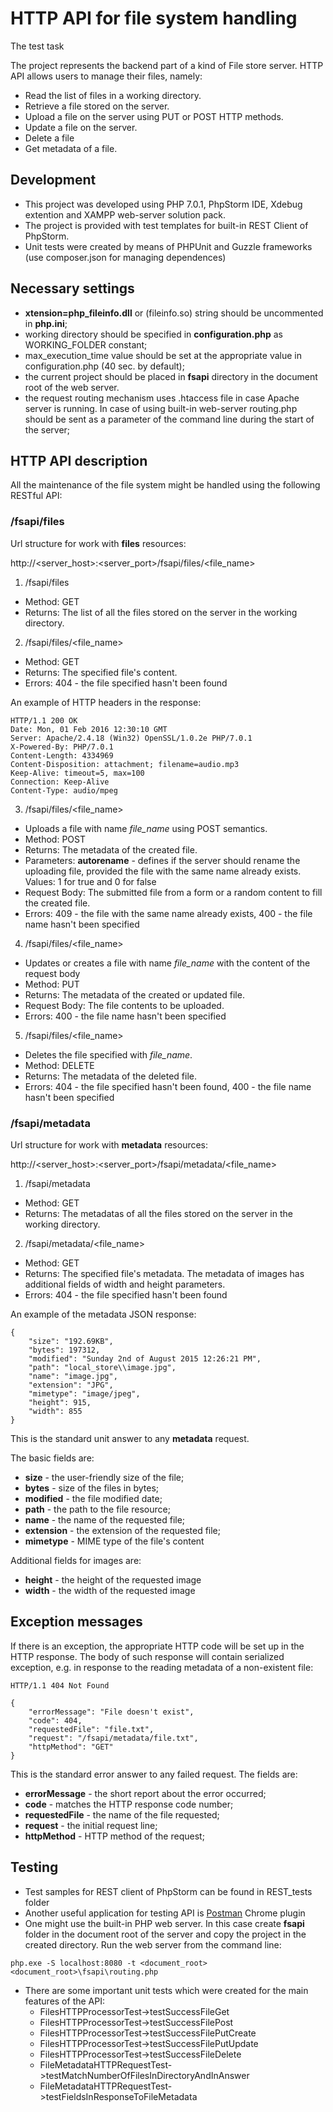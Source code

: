 # HTTP API for file system handling
The test task

The project represents the backend part of a kind of File store server.
HTTP API allows users to manage their files, namely:

* Read the list of files in a working directory.
* Retrieve a file stored on the server.
* Upload a file on the server using PUT or POST HTTP methods.
* Update a file on the server.
* Delete a file
* Get metadata of a file.


## Development
- This project was developed using PHP 7.0.1, PhpStorm IDE, Xdebug extention and XAMPP web-server solution pack.
- The project is provided with test templates for built-in REST Client of PhpStorm.
- Unit tests were created by means of PHPUnit and Guzzle frameworks (use composer.json for managing dependences) 

## Necessary settings
- **xtension=php_fileinfo.dll** or \(fileinfo.so\) string should be uncommented in **php.ini**;
- working directory should be specified in **configuration.php** as WORKING_FOLDER constant;
- max_execution_time value should be set at the appropriate value in configuration.php (40 sec. by default);
- the current project should be placed in **fsapi** directory in the document root of the web server.
- the request routing mechanism uses .htaccess file in case Apache server is running. In case of using built-in web-server routing.php should be sent as a parameter of the command line during the start of the server;

## HTTP API description
All the maintenance of the file system might be handled using the following RESTful API:

### /fsapi/files
Url structure for work with **files** resources:

http://\<server_host\>:\<server_port\>/fsapi/files/\<file_name\>


1. /fsapi/files
  * Method: GET
  * Returns: The list of all the files stored on the server in the working directory.
  
2. /fsapi/files/\<file_name\>
  * Method: GET
  * Returns: The specified file's content.
  * Errors: 404 - the file specified hasn't been found
  
  An example of HTTP headers in the response:
  ```
  HTTP/1.1 200 OK
  Date: Mon, 01 Feb 2016 12:30:10 GMT
  Server: Apache/2.4.18 (Win32) OpenSSL/1.0.2e PHP/7.0.1
  X-Powered-By: PHP/7.0.1
  Content-Length: 4334969
  Content-Disposition: attachment; filename=audio.mp3
  Keep-Alive: timeout=5, max=100
  Connection: Keep-Alive
  Content-Type: audio/mpeg
  ```

3. /fsapi/files/\<file_name\>
  * Uploads a file with name *file_name* using POST semantics.
  * Method: POST
  * Returns: The metadata of the created file.
  * Parameters: **autorename** - defines if the server should rename the uploading file, provided the file with the same name already exists. Values: 1 for true and 0 for false
  * Request Body: The submitted file from a form or a random content to fill the created file.
  * Errors: 409 - the file with the same name already exists, 400 - the file name hasn't been specified

4. /fsapi/files/\<file_name\>
  * Updates or creates a file with name *file_name* with the content of the request body
  * Method: PUT
  * Returns: The metadata of the created or updated file.
  * Request Body: The file contents to be uploaded.
  * Errors: 400 - the file name hasn't been specified

5. /fsapi/files/\<file_name\>
  * Deletes the file specified with *file_name*.
  * Method: DELETE
  * Returns: The metadata of the deleted file.
  * Errors: 404 - the file specified hasn't been found, 400 - the file name hasn't been specified


### /fsapi/metadata
Url structure for work with **metadata** resources:

http://\<server_host\>:\<server_port\>/fsapi/metadata/\<file_name\>

1. /fsapi/metadata
  * Method: GET
  * Returns: The metadatas of all the files stored on the server in the working directory.
  
2. /fsapi/metadata/\<file_name\>
  * Method: GET
  * Returns: The specified file's metadata. The metadata of images has additional fields of width and height parameters.
  * Errors: 404 - the file specified hasn't been found

An example of the metadata JSON response:
```
{
    "size": "192.69KB",
    "bytes": 197312,
    "modified": "Sunday 2nd of August 2015 12:26:21 PM",
    "path": "local_store\\image.jpg",
    "name": "image.jpg",
    "extension": "JPG",
    "mimetype": "image/jpeg",
    "height": 915,
    "width": 855
}
```
This is the standard unit answer to any **metadata** request. 

The basic fields are:
- **size** - the user-friendly size of the file;
- **bytes** - size of the files in bytes;
- **modified** -  the file modified date;
- **path** - the path to the file resource;
- **name** - the name of the requested file;
- **extension** - the extension of the requested file;
- **mimetype** - MIME type of the file's content

Additional fields for images are:
- **height** - the height of the requested image
- **width** - the width of the requested image

## Exception messages
If there is an exception, the appropriate HTTP code will be set up in the HTTP response.
The body of such response will contain serialized exception, e.g. in response to the reading metadata of a non-existent file:
```
HTTP/1.1 404 Not Found
```
```
{
    "errorMessage": "File doesn't exist",
    "code": 404,
    "requestedFile": "file.txt",
    "request": "/fsapi/metadata/file.txt",
    "httpMethod": "GET"
}
```
This is the standard error answer to any failed request. The fields are:
- **errorMessage** - the short report about the error occurred;
- **code** - matches the HTTP response code number;
- **requestedFile** -  the name of the file requested;
- **request** - the initial request line;
- **httpMethod** - HTTP method of the request;

## Testing
- Test samples for REST client of PhpStorm can be found in REST_tests folder
- Another useful application for testing API is [Postman](https://chrome.google.com/webstore/detail/postman-rest-client/fdmmgilgnpjigdojojpjoooidkmcomcm?utm_source=chrome-ntp-launcher) Chrome plugin
- One might use the built-in PHP web server. In this case create **fsapi** folder in the document root of the server  and copy the project in the created directory. Run the web server from the command line:
```
php.exe -S localhost:8080 -t <document_root> <document_root>\fsapi\routing.php
```
- There are some important unit tests which were created for the main features of the API:
  - FilesHTTPProcessorTest->testSuccessFileGet
  - FilesHTTPProcessorTest->testSuccessFilePost
  - FilesHTTPProcessorTest->testSuccessFilePutCreate
  - FilesHTTPProcessorTest->testSuccessFilePutUpdate
  - FilesHTTPProcessorTest->testSuccessFileDelete
  - FileMetadataHTTPRequestTest->testMatchNumberOfFilesInDirectoryAndInAnswer
  - FileMetadataHTTPRequestTest->testFieldsInResponseToFileMetadata
  
